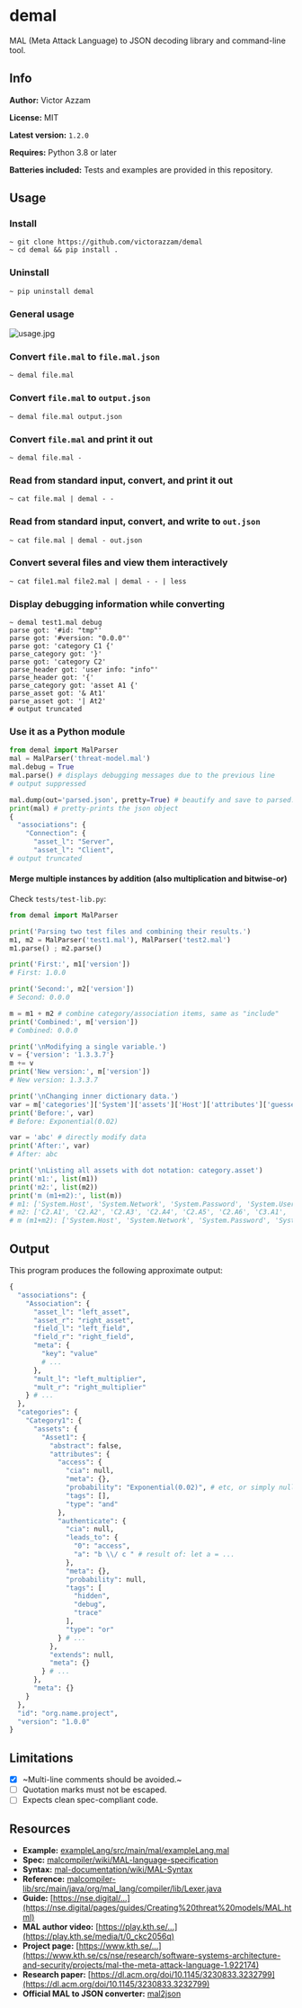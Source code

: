 # demal

MAL (Meta Attack Language) to JSON decoding library and command-line tool.

## Info

**Author:** Victor Azzam

**License:** MIT

**Latest version:** `1.2.0`

**Requires:** Python 3.8 or later

**Batteries included:** Tests and examples are provided in this repository.

## Usage

### Install
```shell
~ git clone https://github.com/victorazzam/demal
~ cd demal && pip install .
```

### Uninstall
```shell
~ pip uninstall demal
```

### General usage
![usage.jpg](usage.jpg)

### Convert `file.mal` to `file.mal.json`
```shell
~ demal file.mal
```

### Convert `file.mal` to `output.json`
```shell
~ demal file.mal output.json
```

### Convert `file.mal` and print it out
```shell
~ demal file.mal -
```

### Read from standard input, convert, and print it out
```shell
~ cat file.mal | demal - -
```

### Read from standard input, convert, and write to `out.json`
```shell
~ cat file.mal | demal - out.json
```

### Convert several files and view them interactively
```shell
~ cat file1.mal file2.mal | demal - - | less
```

### Display debugging information while converting
```shell
~ demal test1.mal debug
parse got: '#id: "tmp"'
parse got: '#version: "0.0.0"'
parse got: 'category C1 {'
parse_category got: '}'
parse got: 'category C2'
parse_header got: 'user info: "info"'
parse_header got: '{'
parse_category got: 'asset A1 {'
parse_asset got: '& At1'
parse_asset got: '| At2'
# output truncated
```

### Use it as a Python module
```py
from demal import MalParser
mal = MalParser('threat-model.mal')
mal.debug = True
mal.parse() # displays debugging messages due to the previous line
# output suppressed

mal.dump(out='parsed.json', pretty=True) # beautify and save to parsed.json
print(mal) # pretty-prints the json object
{
  "associations": {
    "Connection": {
      "asset_l": "Server",
      "asset_l": "Client",
# output truncated
```

#### Merge multiple instances by addition (also multiplication and bitwise-or)
Check `tests/test-lib.py`:

```py
from demal import MalParser

print('Parsing two test files and combining their results.')
m1, m2 = MalParser('test1.mal'), MalParser('test2.mal')
m1.parse() ; m2.parse()

print('First:', m1['version'])
# First: 1.0.0

print('Second:', m2['version'])
# Second: 0.0.0

m = m1 + m2 # combine category/association items, same as "include"
print('Combined:', m['version'])
# Combined: 0.0.0

print('\nModifying a single variable.')
v = {'version': '1.3.3.7'}
m += v
print('New version:', m['version'])
# New version: 1.3.3.7

print('\nChanging inner dictionary data.')
var = m['categories']['System']['assets']['Host']['attributes']['guessedPassword']['probability']
print('Before:', var)
# Before: Exponential(0.02)

var = 'abc' # directly modify data
print('After:', var)
# After: abc

print('\nListing all assets with dot notation: category.asset')
print('m1:', list(m1))
print('m2:', list(m2))
print('m (m1+m2):', list(m))
# m1: ['System.Host', 'System.Network', 'System.Password', 'System.User']
# m2: ['C2.A1', 'C2.A2', 'C2.A3', 'C2.A4', 'C2.A5', 'C2.A6', 'C3.A1', 'C4.A1', 'C5.distribution']
# m (m1+m2): ['System.Host', 'System.Network', 'System.Password', 'System.User', 'C2.A1', 'C2.A2', 'C2.A3', 'C2.A4', 'C2.A5', 'C2.A6', 'C3.A1', 'C4.A1', 'C5.distribution']
```

## Output
This program produces the following approximate output:

```py
{
  "associations": {
	"Association": {
	  "asset_l": "left_asset",
	  "asset_r": "right_asset",
	  "field_l": "left_field",
	  "field_r": "right_field",
	  "meta": {
		"key": "value"
		# ...
	  },
	  "mult_l": "left_multiplier",
	  "mult_r": "right_multiplier"
	} # ...
  },
  "categories": {
	"Category1": {
	  "assets": {
		"Asset1": {
		  "abstract": false,
		  "attributes": {
			"access": {
			  "cia": null,
			  "meta": {},
			  "probability": "Exponential(0.02)", # etc, or simply null
			  "tags": [],
			  "type": "and"
			},
			"authenticate": {
			  "cia": null,
			  "leads_to": {
				"0": "access",
				"a": "b \\/ c " # result of: let a = ...
			  },
			  "meta": {},
			  "probability": null,
			  "tags": [
				"hidden",
				"debug",
				"trace"
			  ],
			  "type": "or"
			} # ...
		  },
		  "extends": null,
		  "meta": {}
		} # ...
	  },
	  "meta": {}
	}
  },
  "id": "org.name.project",
  "version": "1.0.0"
}
```

## Limitations
 - [X] ~Multi-line comments should be avoided.~
 - [ ] Quotation marks must not be escaped.
 - [ ] Expects clean spec-compliant code.

## Resources
 - **Example:** [exampleLang/src/main/mal/exampleLang.mal](https://github.com/mal-lang/exampleLang/blob/master/src/main/mal/exampleLang.mal)
 - **Spec:** [malcompiler/wiki/MAL-language-specification](https://github.com/mal-lang/malcompiler/wiki/MAL-language-specification)
 - **Syntax:** [mal-documentation/wiki/MAL-Syntax](https://github.com/mal-lang/mal-documentation/wiki/MAL-Syntax)
 - **Reference:** [malcompiler-lib/src/main/java/org/mal_lang/compiler/lib/Lexer.java](https://github.com/mal-lang/malcompiler/blob/master/malcompiler-lib/src/main/java/org/mal_lang/compiler/lib/Lexer.java)
 - **Guide:** [https://nse.digital/...](https://nse.digital/pages/guides/Creating%20threat%20models/MAL.html)
 - **MAL author video:** [https://play.kth.se/...](https://play.kth.se/media/t/0_ckc2056q)
 - **Project page:** [https://www.kth.se/...](https://www.kth.se/cs/nse/research/software-systems-architecture-and-security/projects/mal-the-meta-attack-language-1.922174)
 - **Research paper:** [https://dl.acm.org/doi/10.1145/3230833.3232799](https://dl.acm.org/doi/10.1145/3230833.3232799)
 - **Official MAL to JSON converter:** [mal2json](https://github.com/mal-lang/mal2json)
